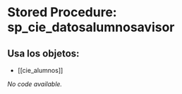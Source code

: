 # Stored Procedure: sp_cie_datosalumnosavisor

## Usa los objetos:
- [[cie_alumnos]]

*No code available.*
